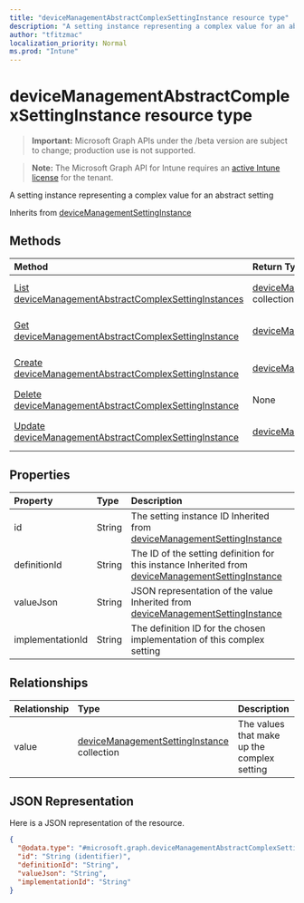 ```yaml
---
title: "deviceManagementAbstractComplexSettingInstance resource type"
description: "A setting instance representing a complex value for an abstract setting"
author: "tfitzmac"
localization_priority: Normal
ms.prod: "Intune"
---
```


# deviceManagementAbstractComplexSettingInstance resource type

> **Important:** Microsoft Graph APIs under the /beta version are subject to change; production use is not supported.

> **Note:** The Microsoft Graph API for Intune requires an [active Intune license](https://go.microsoft.com/fwlink/?linkid=839381) for the tenant.

A setting instance representing a complex value for an abstract setting


Inherits from [deviceManagementSettingInstance](../resources/intune-deviceintent-devicemanagementsettinginstance.md)

## Methods
|Method|Return Type|Description|
|:---|:---|:---|
|[List deviceManagementAbstractComplexSettingInstances](../api/intune-deviceintent-devicemanagementabstractcomplexsettinginstance-list.md)|[deviceManagementAbstractComplexSettingInstance](../resources/intune-deviceintent-devicemanagementabstractcomplexsettinginstance.md) collection|List properties and relationships of the [deviceManagementAbstractComplexSettingInstance](../resources/intune-deviceintent-devicemanagementabstractcomplexsettinginstance.md) objects.|
|[Get deviceManagementAbstractComplexSettingInstance](../api/intune-deviceintent-devicemanagementabstractcomplexsettinginstance-get.md)|[deviceManagementAbstractComplexSettingInstance](../resources/intune-deviceintent-devicemanagementabstractcomplexsettinginstance.md)|Read properties and relationships of the [deviceManagementAbstractComplexSettingInstance](../resources/intune-deviceintent-devicemanagementabstractcomplexsettinginstance.md) object.|
|[Create deviceManagementAbstractComplexSettingInstance](../api/intune-deviceintent-devicemanagementabstractcomplexsettinginstance-create.md)|[deviceManagementAbstractComplexSettingInstance](../resources/intune-deviceintent-devicemanagementabstractcomplexsettinginstance.md)|Create a new [deviceManagementAbstractComplexSettingInstance](../resources/intune-deviceintent-devicemanagementabstractcomplexsettinginstance.md) object.|
|[Delete deviceManagementAbstractComplexSettingInstance](../api/intune-deviceintent-devicemanagementabstractcomplexsettinginstance-delete.md)|None|Deletes a [deviceManagementAbstractComplexSettingInstance](../resources/intune-deviceintent-devicemanagementabstractcomplexsettinginstance.md).|
|[Update deviceManagementAbstractComplexSettingInstance](../api/intune-deviceintent-devicemanagementabstractcomplexsettinginstance-update.md)|[deviceManagementAbstractComplexSettingInstance](../resources/intune-deviceintent-devicemanagementabstractcomplexsettinginstance.md)|Update the properties of a [deviceManagementAbstractComplexSettingInstance](../resources/intune-deviceintent-devicemanagementabstractcomplexsettinginstance.md) object.|

## Properties
|Property|Type|Description|
|:---|:---|:---|
|id|String|The setting instance ID Inherited from [deviceManagementSettingInstance](../resources/intune-deviceintent-devicemanagementsettinginstance.md)|
|definitionId|String|The ID of the setting definition for this instance Inherited from [deviceManagementSettingInstance](../resources/intune-deviceintent-devicemanagementsettinginstance.md)|
|valueJson|String|JSON representation of the value Inherited from [deviceManagementSettingInstance](../resources/intune-deviceintent-devicemanagementsettinginstance.md)|
|implementationId|String|The definition ID for the chosen implementation of this complex setting|

## Relationships
|Relationship|Type|Description|
|:---|:---|:---|
|value|[deviceManagementSettingInstance](../resources/intune-deviceintent-devicemanagementsettinginstance.md) collection|The values that make up the complex setting|

## JSON Representation
Here is a JSON representation of the resource.
<!-- {
  "blockType": "resource",
  "keyProperty": "id",
  "@odata.type": "microsoft.graph.deviceManagementAbstractComplexSettingInstance"
}
-->
``` json
{
  "@odata.type": "#microsoft.graph.deviceManagementAbstractComplexSettingInstance",
  "id": "String (identifier)",
  "definitionId": "String",
  "valueJson": "String",
  "implementationId": "String"
}
```





